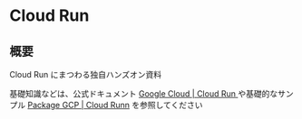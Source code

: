# Cloud Run

## 概要

Cloud Run にまつわる独自ハンズオン資料

基礎知識などは、公式ドキュメント [Google Cloud | Cloud Run ](https://cloud.google.com/run/docs/overview/what-is-cloud-run) や基礎的なサンプル [Package GCP | Cloud Runn](https://github.com/iganari/package-gcp/tree/main/run) を参照してください
